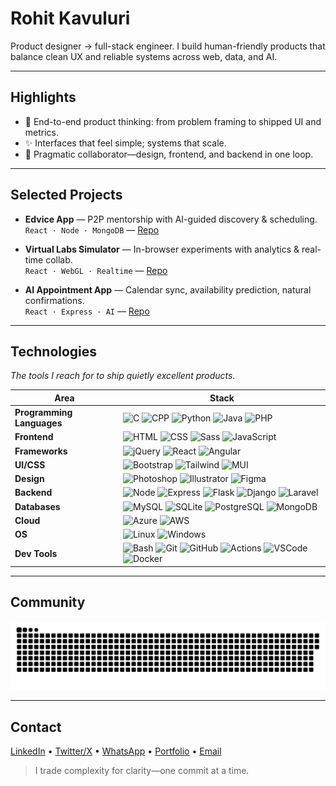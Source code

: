 # Rohit Kavuluri

Product designer → full-stack engineer. I build human-friendly products that balance clean UX and reliable systems across web, data, and AI.

---

## Highlights
- 🧭 End-to-end product thinking: from problem framing to shipped UI and metrics.
- ✨ Interfaces that feel simple; systems that scale.
- 🤝 Pragmatic collaborator—design, frontend, and backend in one loop.

---

## Selected Projects
- **Edvice App** — P2P mentorship with AI-guided discovery & scheduling.  
  `React · Node · MongoDB` — [Repo](https://github.com/rohitprofc/edvice-app)

- **Virtual Labs Simulator** — In-browser experiments with analytics & real-time collab.  
  `React · WebGL · Realtime` — [Repo](https://github.com/rohitprofc/virtual-labs)

- **AI Appointment App** — Calendar sync, availability prediction, natural confirmations.  
  `React · Express · AI` — [Repo](https://github.com/rohitprofc/ai-appointment-app)

---

## Technologies
_The tools I reach for to ship quietly excellent products._

| Area | Stack |
|---|---|
| **Programming Languages** | ![C](https://skillicons.dev/icons?i=c) ![CPP](https://skillicons.dev/icons?i=cpp) ![Python](https://skillicons.dev/icons?i=python) ![Java](https://skillicons.dev/icons?i=java) ![PHP](https://skillicons.dev/icons?i=php) |
| **Frontend** | ![HTML](https://skillicons.dev/icons?i=html) ![CSS](https://skillicons.dev/icons?i=css) ![Sass](https://skillicons.dev/icons?i=sass) ![JavaScript](https://skillicons.dev/icons?i=js) |
| **Frameworks** | ![jQuery](https://skillicons.dev/icons?i=jquery) ![React](https://skillicons.dev/icons?i=react) ![Angular](https://skillicons.dev/icons?i=angular) |
| **UI/CSS** | ![Bootstrap](https://skillicons.dev/icons?i=bootstrap) ![Tailwind](https://skillicons.dev/icons?i=tailwind) ![MUI](https://skillicons.dev/icons?i=materialui) |
| **Design** | ![Photoshop](https://skillicons.dev/icons?i=photoshop) ![Illustrator](https://skillicons.dev/icons?i=ai) ![Figma](https://skillicons.dev/icons?i=figma) |
| **Backend** | ![Node](https://skillicons.dev/icons?i=nodejs) ![Express](https://skillicons.dev/icons?i=express) ![Flask](https://skillicons.dev/icons?i=flask) ![Django](https://skillicons.dev/icons?i=django) ![Laravel](https://skillicons.dev/icons?i=laravel) |
| **Databases** | ![MySQL](https://skillicons.dev/icons?i=mysql) ![SQLite](https://skillicons.dev/icons?i=sqlite) ![PostgreSQL](https://skillicons.dev/icons?i=postgres) ![MongoDB](https://skillicons.dev/icons?i=mongo) |
| **Cloud** | ![Azure](https://skillicons.dev/icons?i=azure) ![AWS](https://skillicons.dev/icons?i=aws) |
| **OS** | ![Linux](https://skillicons.dev/icons?i=linux) ![Windows](https://skillicons.dev/icons?i=windows) |
| **Dev Tools** | ![Bash](https://skillicons.dev/icons?i=bash) ![Git](https://skillicons.dev/icons?i=git) ![GitHub](https://skillicons.dev/icons?i=github) ![Actions](https://skillicons.dev/icons?i=githubactions) ![VSCode](https://skillicons.dev/icons?i=vscode) ![Docker](https://skillicons.dev/icons?i=docker) |

---

## Community
![GitHub contribution snake](./public/assets/github-snake.svg)

---

## Contact
[LinkedIn](https://www.linkedin.com/in/rohitprofc/) • [Twitter/X](https://www.x.com/@rohitprofc) • [WhatsApp](https://wa.me/919494214912) • [Portfolio](https://drive.google.com/file/d/1xkT60v8z2Cv6moM6bJb5AGKkN9Cylkic/view) • [Email](mailto:me@rohitprofc.com)

> I trade complexity for clarity—one commit at a time.

